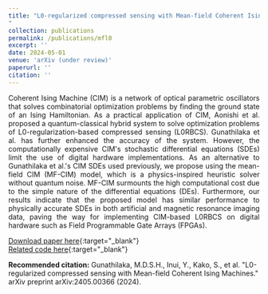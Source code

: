 ```yaml
---
title: "L0-regularized compressed sensing with Mean-field Coherent Ising Machines
"
collection: publications
permalink: /publications/mfl0
excerpt: ''
date: 2024-05-01
venue: 'arXiv (under review)'
paperurl: ''
citation: ''
---
```

<div style="text-align: justify"> Coherent Ising Machine (CIM) is a network of optical parametric oscillators that solves combinatorial optimization problems by finding the ground state of an Ising Hamiltonian. As a practical application of CIM, Aonishi et al. proposed a quantum-classical hybrid system to solve optimization problems of L0-regularization-based compressed sensing (L0RBCS). Gunathilaka et al. has further enhanced the accuracy of the system. However, the computationally expensive CIM's stochastic differential equations (SDEs) limit the use of digital hardware implementations. As an alternative to Gunathilaka et al.'s CIM SDEs used previously, we propose using the mean-field CIM (MF-CIM) model, which is a physics-inspired heuristic solver without quantum noise. MF-CIM surmounts the high computational cost due to the simple nature of the differential equations (DEs). Furthermore, our results indicate that the proposed model has similar performance to physically accurate SDEs in both artificial and magnetic resonance imaging data, paving the way for implementing CIM-based L0RBCS on digital hardware such as Field Programmable Gate Arrays (FPGAs). </div>

[Download paper here](https://doi.org/10.48550/arXiv.2405.00366){:target="_blank"}  <br>
[Related code here](/404.html){:target="_blank"}


**Recommended citation:** Gunathilaka, M.D.S.H., Inui, Y., Kako, S., et al. "L0-regularized compressed sensing with Mean-field Coherent Ising Machines." arXiv preprint arXiv:2405.00366 (2024).